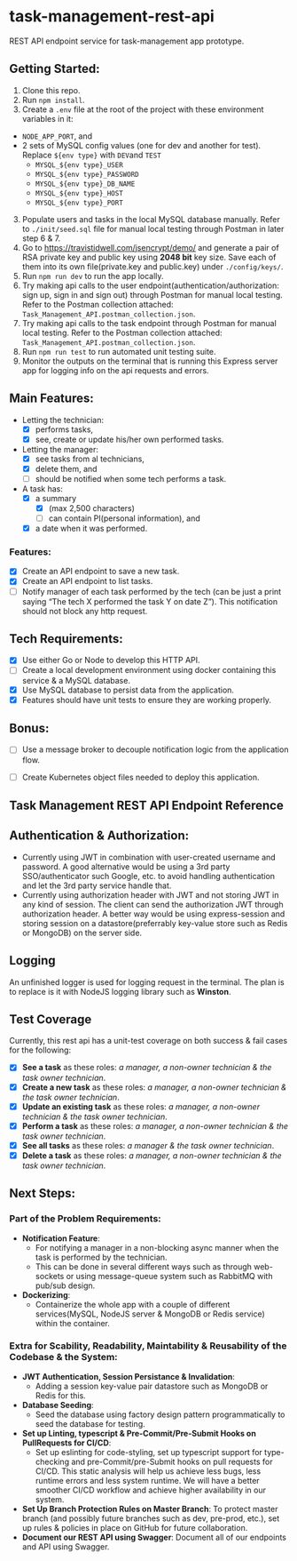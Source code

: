 # task-management-rest-api
REST API endpoint service for task-management app prototype.

## Getting Started:
1. Clone this repo.
2. Run ```npm install```.
3. Create a ```.env``` file at the root of the project with these environment variables in it: 
  - ```NODE_APP_PORT```, and 
  - 2 sets of MySQL config values (one for dev and another for test). Replace ```${env type}``` with ```DEV```and ```TEST```
    - ```MYSQL_${env type}_USER```
    - ```MYSQL_${env type}_PASSWORD```
    - ```MYSQL_${env type}_DB_NAME```
    - ```MYSQL_${env type}_HOST```
    - ```MYSQL_${env type}_PORT```
3. Populate users and tasks in the local MySQL database manually. Refer to ```./init/seed.sql``` file for manual local testing through Postman in later step 6 & 7.
4. Go to https://travistidwell.com/jsencrypt/demo/ and generate a pair of RSA private key and public key using **2048 bit** key size. Save each of them into its own file(private.key and public.key) under ```./config/keys/```.
5. Run ```npm run dev``` to run the app locally.
6. Try making api calls to the user endpoint(authentication/authorization: sign up, sign in and sign out) through Postman for manual local testing. Refer to the Postman collection attached: ```Task_Management_API.postman_collection.json```.
7. Try making api calls to the task endpoint through Postman for manual local testing. Refer to the Postman collection attached: ```Task_Management_API.postman_collection.json```.
8. Run ```npm run test``` to run automated unit testing suite. 
9. Monitor the outputs on the terminal that is running this Express server app for logging info on the api requests and errors.

## Main Features:
- Letting the technician:
  - [x] performs tasks,
  - [x] see, create or update his/her own performed tasks.

- Letting the manager:
  - [x] see tasks from al technicians,
  - [x] delete them, and
  - [ ] should be notified when some tech performs a task.

- A task has:
  - [x] a summary 
    - [x] (max 2,500 characters) 
    - [ ] can contain PI(personal information), and
  - [x] a date when it was performed.

### Features:
- [x] Create an API endpoint to save a new task.
- [x] Create an API endpoint to list tasks.
- [ ] Notify manager of each task performed by the tech (can be just a print saying “The tech X performed the task Y on date Z”). This notification should not block any http request.

## Tech Requirements:
- [x] Use either Go or Node to develop this HTTP API.
- [ ] Create a local development environment using docker containing this service & a MySQL database.
- [x] Use MySQL database to persist data from the application.
- [x] Features should have unit tests to ensure they are working properly.

## Bonus:
- [ ] Use a message broker to decouple notification logic from the application flow.
- [ ] Create Kubernetes object files needed to deploy this application.


## Task Management REST API Endpoint Reference


## Authentication & Authorization:
- Currently using JWT in combination with user-created username and password. A good alternative would be using a 3rd party SSO/authenticator such Google, etc. to avoid handling authentication and let the 3rd party service handle that.
- Currently using authorization header with JWT and not storing JWT in any kind of session. The client can send the authorization JWT through authorization header. A better way would be using express-session and storing session on a datastore(preferrably key-value store such as Redis or MongoDB) on the server side.

## Logging
An unfinished logger is used for logging request in the terminal. The plan is to replace is it with NodeJS logging library such as **Winston**.

## Test Coverage
Currently, this rest api has a unit-test coverage on both success & fail cases for the following:
- [x] **See a task** as these roles: *a manager, a non-owner technician & the task owner technician*.
- [x] **Create a new task** as these roles: *a manager, a non-owner technician & the task owner technician*.
- [x] **Update an existing task** as these roles: *a manager, a non-owner technician & the task owner technician*.
- [x] **Perform a task** as these roles: *a manager, a non-owner technician & the task owner technician*.
- [x] **See all tasks** as these roles: *a manager & the task owner technician*.
- [x] **Delete a task** as these roles: *a manager, a non-owner technician & the task owner technician*.

## Next Steps:
### Part of the Problem Requirements:
- **Notification Feature**: 
  -  For notifying a manager in a non-blocking async manner when the task is performed by the technician.
  - This can be done in several different ways such as through web-sockets or using message-queue system such as RabbitMQ with pub/sub design.
- **Dockerizing**: 
  - Containerize the whole app with a couple of different services(MySQL, NodeJS server & MongoDB or Redis service) within the container.

### Extra for Scability, Readability, Maintability & Reusability of the Codebase & the System:
- **JWT Authentication, Session Persistance & Invalidation**: 
  - Adding a session key-value pair datastore such as MongoDB or Redis for this.
- **Database Seeding**: 
  - Seed the database using factory design pattern programmatically to seed the database for testing.
- **Set up Linting, typescript & Pre-Commit/Pre-Submit Hooks on PullRequests for CI/CD**: 
  - Set up eslinting for code-styling, set up typescript support for type-checking and pre-Commit/pre-Submit hooks on pull requests for CI/CD. This static analysis will help us achieve less bugs, less runtime errors and less system runtime. We will have a better smoother CI/CD workflow and achieve higher availability in our system.
- **Set Up Branch Protection Rules on Master Branch**: To protect master branch (and possibly future branches such as dev, pre-prod, etc.), set up rules & policies in place on GitHub for future collaboration.
- **Document our REST API using Swagger**: Document all of our endpoints and API using Swagger.

